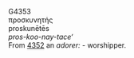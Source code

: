 G4353  
προσκυνητής  
proskunētēs  
*pros-koo-nay-tace‘*  
From [4352](g4352) an *adorer:* - worshipper.  

